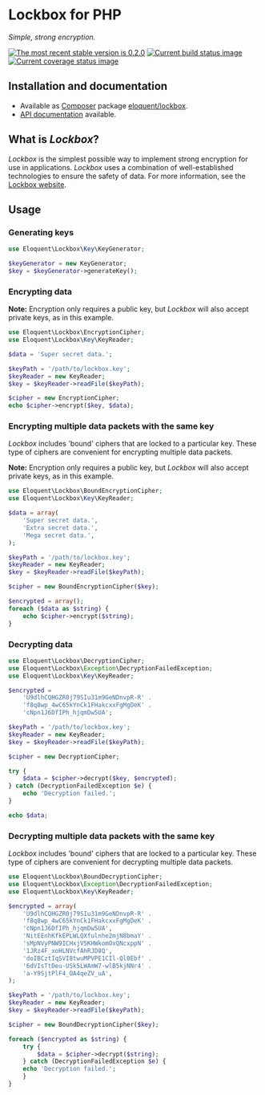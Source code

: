 # Lockbox for PHP

*Simple, strong encryption.*

[![The most recent stable version is 0.2.0][version-image]][Semantic versioning]
[![Current build status image][build-image]][Current build status]
[![Current coverage status image][coverage-image]][Current coverage status]

## Installation and documentation

* Available as [Composer] package [eloquent/lockbox].
* [API documentation] available.

## What is *Lockbox*?

*Lockbox* is the simplest possible way to implement strong encryption for use in
applications. *Lockbox* uses a combination of well-established technologies to
ensure the safety of data. For more information, see the [Lockbox website].

## Usage

### Generating keys

```php
use Eloquent\Lockbox\Key\KeyGenerator;

$keyGenerator = new KeyGenerator;
$key = $keyGenerator->generateKey();
```

### Encrypting data

**Note:** Encryption only requires a public key, but *Lockbox* will also accept
private keys, as in this example.

```php
use Eloquent\Lockbox\EncryptionCipher;
use Eloquent\Lockbox\Key\KeyReader;

$data = 'Super secret data.';

$keyPath = '/path/to/lockbox.key';
$keyReader = new KeyReader;
$key = $keyReader->readFile($keyPath);

$cipher = new EncryptionCipher;
echo $cipher->encrypt($key, $data);
```

### Encrypting multiple data packets with the same key

*Lockbox* includes 'bound' ciphers that are locked to a particular key. These
type of ciphers are convenient for encrypting multiple data packets.

**Note:** Encryption only requires a public key, but *Lockbox* will also accept
private keys, as in this example.

```php
use Eloquent\Lockbox\BoundEncryptionCipher;
use Eloquent\Lockbox\Key\KeyReader;

$data = array(
    'Super secret data.',
    'Extra secret data.',
    'Mega secret data.',
);

$keyPath = '/path/to/lockbox.key';
$keyReader = new KeyReader;
$key = $keyReader->readFile($keyPath);

$cipher = new BoundEncryptionCipher($key);

$encrypted = array();
foreach ($data as $string) {
    echo $cipher->encrypt($string);
}
```

### Decrypting data

```php
use Eloquent\Lockbox\DecryptionCipher;
use Eloquent\Lockbox\Exception\DecryptionFailedException;
use Eloquent\Lockbox\Key\KeyReader;

$encrypted =
    'U9dlhCQHGZR0j79SIu31m9GeNDnvpR-R' .
    'f8q8wp_4wC65kYnCk1FHakcxxFgMgDeK' .
    'cNpn1J6DfIPh_hjqmDw5UA';

$keyPath = '/path/to/lockbox.key';
$keyReader = new KeyReader;
$key = $keyReader->readFile($keyPath);

$cipher = new DecryptionCipher;

try {
    $data = $cipher->decrypt($key, $encrypted);
} catch (DecryptionFailedException $e) {
    echo 'Decryption failed.';
}

echo $data;
```

### Decrypting multiple data packets with the same key

*Lockbox* includes 'bound' ciphers that are locked to a particular key. These
type of ciphers are convenient for decrypting multiple data packets.

```php
use Eloquent\Lockbox\BoundDecryptionCipher;
use Eloquent\Lockbox\Exception\DecryptionFailedException;
use Eloquent\Lockbox\Key\KeyReader;

$encrypted = array(
    'U9dlhCQHGZR0j79SIu31m9GeNDnvpR-R' .
    'f8q8wp_4wC65kYnCk1FHakcxxFgMgDeK' .
    'cNpn1J6DfIPh_hjqmDw5UA',
    'NitEEnhKfkEPLWLQXfulnhe2mjN8bmaY' .
    'sMpNVyPNW9ICHxjV5KHWkomOxQNcxppN' .
    '1JRz4F_xoHLNVcfAhRJD8Q',
    'doIBCztIqSVI8twuMPVPE1CIl-Ql0Ebf' .
    '6dVIsTtDeu-USk5LWAmW7-wlB5kjNNr4' .
    'a-Y9SjtPlF4_OA4qeZV_uA',
);

$keyPath = '/path/to/lockbox.key';
$keyReader = new KeyReader;
$key = $keyReader->readFile($keyPath);

$cipher = new BoundDecryptionCipher($key);

foreach ($encrypted as $string) {
    try {
        $data = $cipher->decrypt($string);
    } catch (DecryptionFailedException $e) {
    echo 'Decryption failed.';
    }
}
```

<!-- References -->

[Lockbox website]: http://lqnt.co/lockbox

[API documentation]: http://lqnt.co/lockbox-php/artifacts/documentation/api/
[Composer]: http://getcomposer.org/
[build-image]: http://img.shields.io/travis/eloquent/lockbox-php/develop.svg "Current build status for the develop branch"
[Current build status]: https://travis-ci.org/eloquent/lockbox-php
[coverage-image]: http://img.shields.io/coveralls/eloquent/lockbox-php/develop.svg "Current test coverage for the develop branch"
[Current coverage status]: https://coveralls.io/r/eloquent/lockbox-php
[eloquent/lockbox]: https://packagist.org/packages/eloquent/lockbox
[Semantic versioning]: http://semver.org/
[version-image]: http://img.shields.io/:semver-0.2.0-yellow.svg "This project uses semantic versioning"
